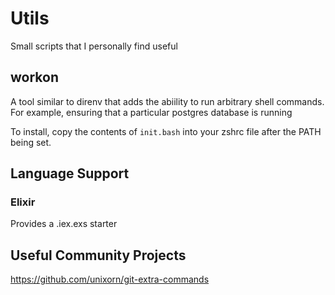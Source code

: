 # Utils

Small scripts that I personally find useful

## workon

A tool similar to direnv that adds the abiility to run arbitrary shell commands.
For example, ensuring that a particular postgres database is running

To install, copy the contents of `init.bash` into your zshrc file after the PATH being set.

## Language Support

### Elixir

Provides a .iex.exs starter

## Useful Community Projects
https://github.com/unixorn/git-extra-commands
